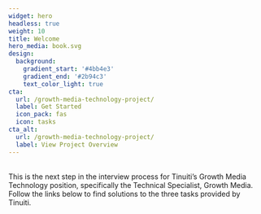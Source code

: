 ```yaml
---
widget: hero
headless: true
weight: 10
title: Welcome
hero_media: book.svg
design:
  background:
    gradient_start: '#4bb4e3'
    gradient_end: '#2b94c3'
    text_color_light: true
cta:
  url: /growth-media-technology-project/
  label: Get Started
  icon_pack: fas
  icon: tasks
cta_alt:
  url: /growth-media-technology-project/
  label: View Project Overview
---
```

<br />
This is the next step in the interview process for Tinuiti’s Growth Media Technology position, specifically the Technical Specialist, Growth Media. Follow the links below to find solutions to the three tasks provided by Tinuiti.  
<br />